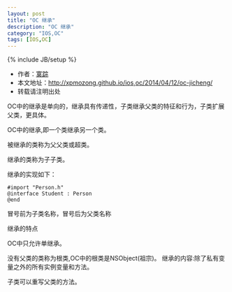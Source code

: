 ```yaml
---
layout: post
title: "OC 继承"
description: "OC 继承"
category: "IOS,OC"
tags: [IOS,OC]
---
```

{% include JB/setup %}

*	作者：<a href="http://weibo.com/xpmozong" target="blank">寞踪</a>
*	本文地址：http://xpmozong.github.io/ios,oc/2014/04/12/oc-jicheng/
*	转载请注明出处

OC中的继承是单向的，继承具有传递性，子类继承父类的特征和行为，子类扩展父类，更具体。

OC中的继承,即⼀个类继承另一个类。

被继承的类称为⽗父类或超类。

继承的类称为⼦子类。

继承的实现如下：
    
    #import "Person.h"
    @interface Student : Person
    @end

冒号前为子类名称，冒号后为父类名称

继承的特点

OC中只允许单继承。

没有父类的类称为根类,OC中的根类是NSObject(祖宗)。 继承的内容:除了私有变量之外的所有实例变量和方法。

子类可以重写父类的方法。